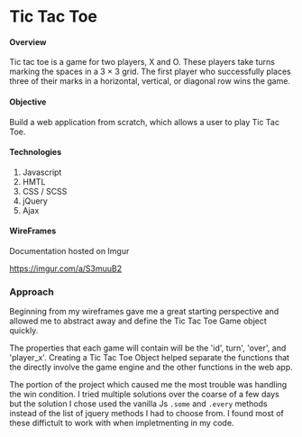 # **Tic Tac Toe**

#### Overview

Tic tac toe is a game for two players, X and O. These players take turns marking the spaces in a 3 × 3 grid. The first player who successfully places three of their marks in a horizontal, vertical, or diagonal row wins the game.

#### Objective

Build a web application from scratch, which allows a user to play Tic Tac Toe.



#### Technologies

1. Javascript
2. HMTL 
3. CSS / SCSS
4. jQuery
5. Ajax



#### WireFrames 

Documentation hosted on Imgur

https://imgur.com/a/S3muuB2



### Approach

Beginning from my wireframes gave me a great starting perspective and allowed me to abstract away  and define the Tic Tac Toe Game object quickly.

The properties that each game will contain will be the 'id', turn', 'over', and 'player_x'. Creating a Tic Tac Toe Object helped separate the functions that the directly involve the game engine and the other functions in the web app.

The portion of the project which caused me the most trouble was handling the win condition. I tried multiple solutions over the coarse of a few days but the solution I chose used the vanilla Js `.some` and `.every` methods instead of the list of jquery methods I had to choose from. I found most of these diffictult to work with when impletmenting in my code.